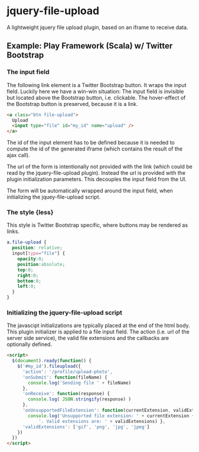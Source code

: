 # jquery-file-upload

A lightweight jquery file upload plugin, based on an iframe to receive data.

## Example: Play Framework (Scala) w/ Twitter Bootstrap

### The input field

The following link element is a Twitter Bootstrap button. It wraps the input field. Luckily here we have a win-win situation: The input field is invisible but located above the Bootstrap button, i.e. clickable. The hover-effect of the Bootstrap button is preserved, because it is a link.

```html
<a class="btn file-upload">
  Upload
  <input type="file" id="my_id" name="upload" />
</a>
```

The id of the input element has to be defined because it is needed to compute the id of the generated iframe (which contains the result of the ajax call).

The url of the form is intentionally not provided with the link (which could be read by the jquery-file-upload plugin). Instead the url is provided with the plugin initialization parameters. This decouples the input field from the UI.

The form will be automatically wrapped around the input field, when initializing the jquey-file-upload script.

### The style {less}

This style is Twitter Bootstrap specific, where buttons may be rendered as links.

```css
a.file-upload {
  position: relative;
  input[type="file"] {
    opacity:0;
    position:absolute;
    top:0;
    right:0;
    bottom:0;
    left:0;
  }
}
```

### Initializing the jquery-file-upload script

The javascipt initializations are typically placed at the end of the html body. This plugin initializer is applied to a file input field. The action (i.e. url of the server side service), the valid file extensions and the callbacks are optionally defined.

```html
<script>
  $(document).ready(function() {
    $('#my_id').fileupload({
      'action': '/profile/upload-photo',
      'onSubmit': function(fileName) {
        console.log('Sending file ' + fileName)
      },
      'onReceive': function(response) {
        console.log( JSON.stringify(response) )
      },
      'onUnsupportedFileExtension': function(currentExtension, validExtensions) {
        console.log('Unsupported file extension: ' + currentExtension +
            '. Valid extensions are: ' + validExtensions) },
      'validExtensions': ['gif', 'png', 'jpg', 'jpeg']
    })
  })
</script>
```
